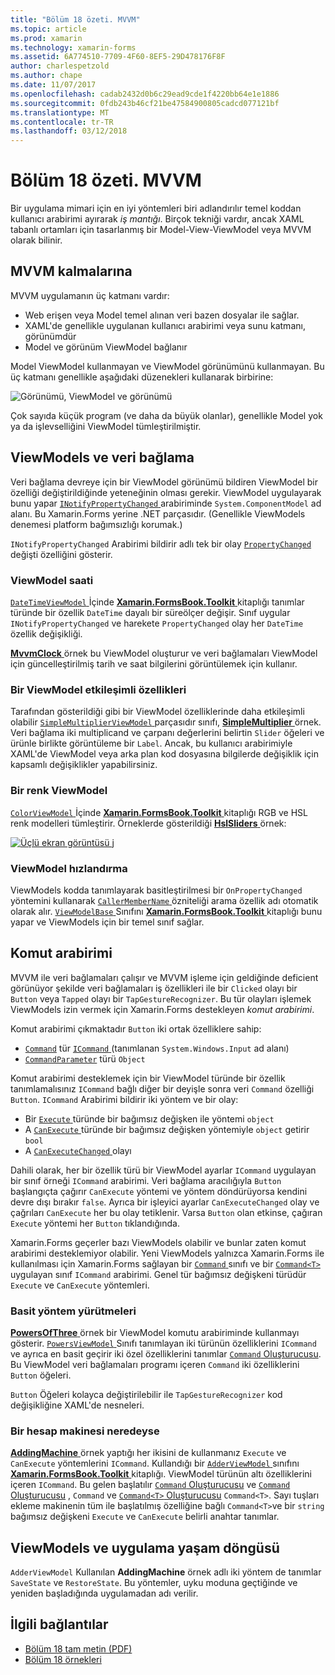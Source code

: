 ```yaml
---
title: "Bölüm 18 özeti. MVVM"
ms.topic: article
ms.prod: xamarin
ms.technology: xamarin-forms
ms.assetid: 6A774510-7709-4F60-8EF5-29D478176F8F
author: charlespetzold
ms.author: chape
ms.date: 11/07/2017
ms.openlocfilehash: cadab2432d0b6c29ead9cde1f4220bb64e1e1886
ms.sourcegitcommit: 0fdb243b46cf21be47584900805cadcd077121bf
ms.translationtype: MT
ms.contentlocale: tr-TR
ms.lasthandoff: 03/12/2018
---
```

# <a name="summary-of-chapter-18-mvvm"></a>Bölüm 18 özeti. MVVM

Bir uygulama mimari için en iyi yöntemleri biri adlandırılır temel koddan kullanıcı arabirimi ayırarak *iş mantığı*. Birçok tekniği vardır, ancak XAML tabanlı ortamları için tasarlanmış bir Model-View-ViewModel veya MVVM olarak bilinir.

## <a name="mvvm-interrelationships"></a>MVVM kalmalarına

MVVM uygulamanın üç katmanı vardır:

- Web erişen veya Model temel alınan veri bazen dosyalar ile sağlar.
- XAML'de genellikle uygulanan kullanıcı arabirimi veya sunu katmanı, görünümdür
- Model ve görünüm ViewModel bağlanır

Model ViewModel kullanmayan ve ViewModel görünümünü kullanmayan. Bu üç katmanı genellikle aşağıdaki düzenekleri kullanarak birbirine:

![Görünümü, ViewModel ve görünümü](images/ch18fg03.png "MVVM")

Çok sayıda küçük program (ve daha da büyük olanlar), genellikle Model yok ya da işlevselliğini ViewModel tümleştirilmiştir.

## <a name="viewmodels-and-data-binding"></a>ViewModels ve veri bağlama

Veri bağlama devreye için bir ViewModel görünümü bildiren ViewModel bir özelliği değiştirildiğinde yeteneğinin olması gerekir. ViewModel uygulayarak bunu yapar [ `INotifyPropertyChanged` ](https://developer.xamarin.com/api/type/System.ComponentModel.INotifyPropertyChanged/) arabiriminde `System.ComponentModel` ad alanı. Bu Xamarin.Forms yerine .NET parçasıdır. (Genellikle ViewModels denemesi platform bağımsızlığı korumak.)

`INotifyPropertyChanged` Arabirimi bildirir adlı tek bir olay [ `PropertyChanged` ](https://developer.xamarin.com/api/type/System.ComponentModel.INotifyPropertyChanged/) değişti özelliğini gösterir.

### <a name="a-viewmodel-clock"></a>ViewModel saati

[ `DateTimeViewModel` ](https://github.com/xamarin/xamarin-forms-book-samples/blob/master/Libraries/Xamarin.FormsBook.Toolkit/Xamarin.FormsBook.Toolkit/DateTimeViewModel.cs) İçinde [ **Xamarin.FormsBook.Toolkit** ](https://github.com/xamarin/xamarin-forms-book-samples/tree/master/Libraries/Xamarin.FormsBook.Toolkit/Xamarin.FormsBook.Toolkit) kitaplığı tanımlar türünde bir özellik `DateTime` dayalı bir süreölçer değişir. Sınıf uygular `INotifyPropertyChanged` ve harekete `PropertyChanged` olay her `DateTime` özellik değişikliği.

[ **MvvmClock** ](https://github.com/xamarin/xamarin-forms-book-samples/tree/master/Chapter18/MvvmClock) örnek bu ViewModel oluşturur ve veri bağlamaları ViewModel için güncelleştirilmiş tarih ve saat bilgilerini görüntülemek için kullanır.

### <a name="interactive-properties-in-a-viewmodel"></a>Bir ViewModel etkileşimli özellikleri

Tarafından gösterildiği gibi bir ViewModel özelliklerinde daha etkileşimli olabilir [ `SimpleMultiplierViewModel` ](https://github.com/xamarin/xamarin-forms-book-samples/blob/master/Chapter18/SimpleMultiplier/SimpleMultiplier/SimpleMultiplier/SimpleMultiplierViewModel.cs) parçasıdır sınıfı, [ **SimpleMultiplier** ](https://github.com/xamarin/xamarin-forms-book-samples/tree/master/Chapter18/SimpleMultiplier) örnek. Veri bağlama iki multiplicand ve çarpanı değerlerini belirtin `Slider` öğeleri ve ürünle birlikte görüntüleme bir `Label`. Ancak, bu kullanıcı arabirimiyle XAML'de ViewModel veya arka plan kod dosyasına bilgilerde değişiklik için kapsamlı değişiklikler yapabilirsiniz.

### <a name="a-color-viewmodel"></a>Bir renk ViewModel

[ `ColorViewModel` ](https://github.com/xamarin/xamarin-forms-book-samples/blob/master/Libraries/Xamarin.FormsBook.Toolkit/Xamarin.FormsBook.Toolkit/ColorViewModel.cs) İçinde [ **Xamarin.FormsBook.Toolkit** ](https://github.com/xamarin/xamarin-forms-book-samples/tree/master/Libraries/Xamarin.FormsBook.Toolkit/Xamarin.FormsBook.Toolkit) kitaplığı RGB ve HSL renk modelleri tümleştirir. Örneklerde gösterildiği [ **HslSliders** ](https://github.com/xamarin/xamarin-forms-book-samples/tree/master/Chapter18/HslSliders) örnek:

[![Üçlü ekran görüntüsü j](images/ch18fg08-small.png "HSL renk modeli")](images/ch18fg08-large.png#lightbox "HSL renk modeli")

### <a name="streamlining-the-viewmodel"></a>ViewModel hızlandırma

ViewModels kodda tanımlayarak basitleştirilmesi bir `OnPropertyChanged` yöntemini kullanarak [ `CallerMemberName` ](https://developer.xamarin.com/api/type/System.Runtime.CompilerServices.CallerMemberNameAttribute/) özniteliği arama özellik adı otomatik olarak alır. [ `ViewModelBase` ](https://github.com/xamarin/xamarin-forms-book-samples/blob/master/Libraries/Xamarin.FormsBook.Toolkit/Xamarin.FormsBook.Toolkit/ViewModelBase.cs) Sınıfını [ **Xamarin.FormsBook.Toolkit** ](https://github.com/xamarin/xamarin-forms-book-samples/tree/master/Libraries/Xamarin.FormsBook.Toolkit/Xamarin.FormsBook.Toolkit) kitaplığı bunu yapar ve ViewModels için bir temel sınıf sağlar.

## <a name="the-command-interface"></a>Komut arabirimi

MVVM ile veri bağlamaları çalışır ve MVVM işleme için geldiğinde deficient görünüyor şekilde veri bağlamaları iş özellikleri ile bir `Clicked` olayı bir `Button` veya `Tapped` olayı bir `TapGestureRecognizer`. Bu tür olayları işlemek ViewModels izin vermek için Xamarin.Forms destekleyen *komut arabirimi*.

Komut arabirimi çıkmaktadır `Button` iki ortak özelliklere sahip:

- [`Command`](https://developer.xamarin.com/api/property/Xamarin.Forms.Button.Command/) tür [ `ICommand` ](https://developer.xamarin.com/api/type/System.Windows.Input.ICommand/) (tanımlanan `System.Windows.Input` ad alanı)
- [`CommandParameter`](https://developer.xamarin.com/api/property/Xamarin.Forms.Button.CommandParameter/) türü `Object`

Komut arabirimi desteklemek için bir ViewModel türünde bir özellik tanımlamalısınız `ICommand` bağlı diğer bir deyişle sonra veri `Command` özelliği `Button`. `ICommand` Arabirimi bildirir iki yöntem ve bir olay:

- Bir [ `Execute` ](https://developer.xamarin.com/api/member/System.Windows.Input.ICommand.Execute/p/System.Object/) türünde bir bağımsız değişken ile yöntemi `object`
- A [ `CanExecute` ](https://developer.xamarin.com/api/member/System.Windows.Input.ICommand.CanExecute/p/System.Object/) türünde bir bağımsız değişken yöntemiyle `object` getirir `bool`
- A [ `CanExecuteChanged` ](https://developer.xamarin.com/api/event/System.Windows.Input.ICommand.CanExecuteChanged/) olayı

Dahili olarak, her bir özellik türü bir ViewModel ayarlar `ICommand` uygulayan bir sınıf örneği `ICommand` arabirimi. Veri bağlama aracılığıyla `Button` başlangıçta çağırır `CanExecute` yöntemi ve yöntem döndürüyorsa kendini devre dışı bırakır `false`. Ayrıca bir işleyici ayarlar `CanExecuteChanged` olay ve çağrıları `CanExecute` her bu olay tetiklenir. Varsa `Button` olan etkinse, çağıran `Execute` yöntemi her `Button` tıklandığında.

Xamarin.Forms geçerler bazı ViewModels olabilir ve bunlar zaten komut arabirimi desteklemiyor olabilir. Yeni ViewModels yalnızca Xamarin.Forms ile kullanılması için Xamarin.Forms sağlayan bir [ `Command` ](https://developer.xamarin.com/api/type/Xamarin.Forms.Command/) sınıfı ve bir [ `Command<T>` ](https://developer.xamarin.com/api/type/Xamarin.Forms.Command%3CT%3E/) uygulayan sınıf `ICommand` arabirimi. Genel tür bağımsız değişkeni türüdür `Execute` ve `CanExecute` yöntemleri.

### <a name="simple-method-executions"></a>Basit yöntem yürütmeleri

[ **PowersOfThree** ](https://github.com/xamarin/xamarin-forms-book-samples/tree/master/Chapter18/PowersOfThree) örnek bir ViewModel komutu arabiriminde kullanmayı gösterir. [ `PowersViewModel` ](https://github.com/xamarin/xamarin-forms-book-samples/blob/master/Chapter18/PowersOfThree/PowersOfThree/PowersOfThree/PowersViewModel.cs) Sınıfı tanımlayan iki türünün özelliklerini `ICommand` ve ayrıca en basit geçirir iki özel özelliklerini tanımlar [ `Command` Oluşturucusu](https://developer.xamarin.com/api/constructor/Xamarin.Forms.Command.Command/p/System.Action/). Bu ViewModel veri bağlamaları programı içeren `Command` iki özelliklerini `Button` öğeleri.

`Button` Öğeleri kolayca değiştirilebilir ile `TapGestureRecognizer` kod değişikliğine XAML'de nesneleri.

### <a name="a-calculator-almost"></a>Bir hesap makinesi neredeyse

[ **AddingMachine** ](https://github.com/xamarin/xamarin-forms-book-samples/tree/master/Chapter18/AddingMachine) örnek yaptığı her ikisini de kullanmanız `Execute` ve `CanExecute` yöntemlerini `ICommand`. Kullandığı bir [ `AdderViewModel` ](https://github.com/xamarin/xamarin-forms-book-samples/blob/master/Libraries/Xamarin.FormsBook.Toolkit/Xamarin.FormsBook.Toolkit/AdderViewModel.cs) sınıfını [ **Xamarin.FormsBook.Toolkit** ](https://github.com/xamarin/xamarin-forms-book-samples/blob/master/Libraries/Xamarin.FormsBook.Toolkit/Xamarin.FormsBook.Toolkit/AdderViewModel.cs) kitaplığı. ViewModel türünün altı özelliklerini içeren `ICommand`. Bu gelen başlatılır [ `Command` Oluşturucusu](https://developer.xamarin.com/api/constructor/Xamarin.Forms.Command.Command/p/System.Action/) ve [ `Command` Oluşturucusu](https://developer.xamarin.com/api/constructor/Xamarin.Forms.Command.Command/p/System.Action/System.Func%7BSystem.Boolean%7D/) , `Command` ve [ `Command<T>` Oluşturucusu](https://developer.xamarin.com/api/constructor/Xamarin.Forms.Command%3CT%3E.Command%3CT%3E/p/System.Action%7BT%7D/System.Func%7BT,System.Boolean%7D/) `Command<T>`. Sayı tuşları ekleme makinenin tüm ile başlatılmış özelliğine bağlı `Command<T>`ve bir `string` bağımsız değişkeni `Execute` ve `CanExecute` belirli anahtar tanımlar.

## <a name="viewmodels-and-the-application-lifecycle"></a>ViewModels ve uygulama yaşam döngüsü

`AdderViewModel` Kullanılan **AddingMachine** örnek adlı iki yöntem de tanımlar `SaveState` ve `RestoreState`. Bu yöntemler, uyku moduna geçtiğinde ve yeniden başladığında uygulamadan adı verilir.



## <a name="related-links"></a>İlgili bağlantılar

- [Bölüm 18 tam metin (PDF)](https://download.xamarin.com/developer/xamarin-forms-book/XamarinFormsBook-Ch18-Apr2016.pdf)
- [Bölüm 18 örnekleri](https://github.com/xamarin/xamarin-forms-book-samples/tree/master/Chapter18)
